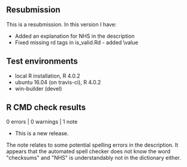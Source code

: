 ## Resubmission
This is a resubmission. In this version I have:

* Added an explanation for NHS in the description
* Fixed missing rd tags in is_valid.Rd - added \value

## Test environments
* local R installation, R 4.0.2
* ubuntu 16.04 (on travis-ci), R 4.0.2
* win-builder (devel)

## R CMD check results

0 errors | 0 warnings | 1 note

* This is a new release.

The note relates to some potential spelling errors in the description. It appears
that the automated spell checker does not know the word "checksums" and "NHS" is
understandably not in the dictionary either.
